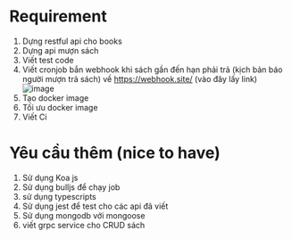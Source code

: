 # Requirement
1. Dựng restful api cho books 
2. Dựng api mượn sách
3. Viết test code
4. Viết cronjob bắn webhook khi sách gần đến hạn phải trả (kịch bản báo người mượn trả sách) về https://webhook.site/ (vào đây lấy link) ![image](https://user-images.githubusercontent.com/16417051/156130421-7f19080d-d84f-496a-9d34-129b8000a173.png)
5. Tạo docker image
6. Tối ưu docker image
7. Viết Ci


# Yêu cầu thêm (nice to have)
1. Sử dụng Koa js
2. Sử dụng bulljs để chạy job
3. sử dụng typescripts
4. Sử dụng jest để test cho các api đã viết
5. Sử dụng mongodb với mongoose
6. viết grpc service cho CRUD sách

